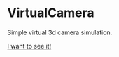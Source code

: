 # VirtualCamera
Simple virtual 3d camera simulation.

[I want to see it!](http://pmgz.github.io/VirtualCamera/)
